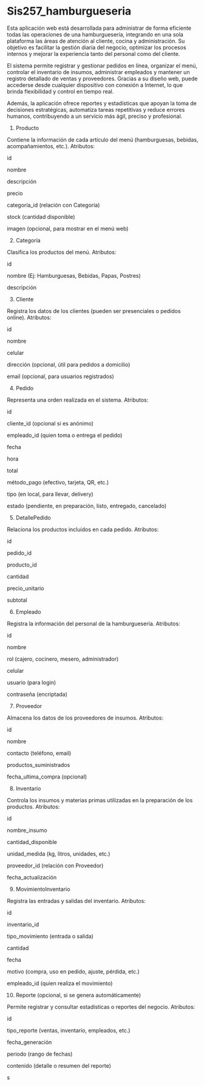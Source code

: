 # Sis257_hamburgueseria
Esta aplicación web está desarrollada para administrar de forma eficiente todas las operaciones de una hamburguesería, integrando en una sola plataforma las áreas de atención al cliente, cocina y administración. Su objetivo es facilitar la gestión diaria del negocio, optimizar los procesos internos y mejorar la experiencia tanto del personal como del cliente.

El sistema permite registrar y gestionar pedidos en línea, organizar el menú, controlar el inventario de insumos, administrar empleados y mantener un registro detallado de ventas y proveedores. Gracias a su diseño web, puede accederse desde cualquier dispositivo con conexión a Internet, lo que brinda flexibilidad y control en tiempo real.

Además, la aplicación ofrece reportes y estadísticas que apoyan la toma de decisiones estratégicas, automatiza tareas repetitivas y reduce errores humanos, contribuyendo a un servicio más ágil, preciso y profesional.

1. Producto

Contiene la información de cada artículo del menú (hamburguesas, bebidas, acompañamientos, etc.).
Atributos:

id


nombre

descripción

precio

categoría_id (relación con Categoría)

stock (cantidad disponible)

imagen (opcional, para mostrar en el menú web)

2. Categoría

Clasifica los productos del menú.
Atributos:

id

nombre (Ej: Hamburguesas, Bebidas, Papas, Postres)

descripción

3. Cliente

Registra los datos de los clientes (pueden ser presenciales o pedidos online).
Atributos:

id

nombre

celular

dirección (opcional, útil para pedidos a domicilio)

email (opcional, para usuarios registrados)

4. Pedido

Representa una orden realizada en el sistema.
Atributos:

id

cliente_id (opcional si es anónimo)

empleado_id (quien toma o entrega el pedido)

fecha

hora

total

método_pago (efectivo, tarjeta, QR, etc.)

tipo (en local, para llevar, delivery)

estado (pendiente, en preparación, listo, entregado, cancelado)

5. DetallePedido

Relaciona los productos incluidos en cada pedido.
Atributos:

id

pedido_id

producto_id

cantidad

precio_unitario

subtotal

6. Empleado

Registra la información del personal de la hamburguesería.
Atributos:

id

nombre

rol (cajero, cocinero, mesero, administrador)

celular

usuario (para login)

contraseña (encriptada)

7. Proveedor

Almacena los datos de los proveedores de insumos.
Atributos:

id

nombre

contacto (teléfono, email)

productos_suministrados

fecha_ultima_compra (opcional)

8. Inventario

Controla los insumos y materias primas utilizadas en la preparación de los productos.
Atributos:

id

nombre_insumo

cantidad_disponible

unidad_medida (kg, litros, unidades, etc.)

proveedor_id (relación con Proveedor)

fecha_actualización

9. MovimientoInventario

Registra las entradas y salidas del inventario.
Atributos:

id

inventario_id

tipo_movimiento (entrada o salida)

cantidad

fecha

motivo (compra, uso en pedido, ajuste, pérdida, etc.)

empleado_id (quien realiza el movimiento)

10. Reporte (opcional, si se genera automáticamente)

Permite registrar y consultar estadísticas o reportes del negocio.
Atributos:

id

tipo_reporte (ventas, inventario, empleados, etc.)

fecha_generación

periodo (rango de fechas)

contenido (detalle o resumen del reporte)

s